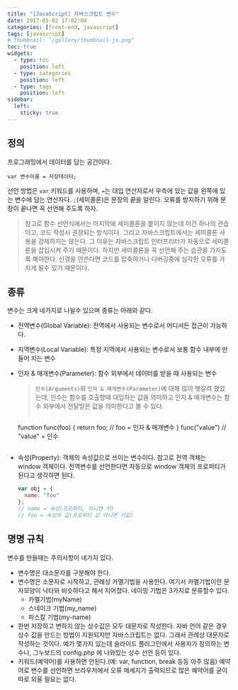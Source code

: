 ```yaml
---
title: "[JavaScript] 자바스크립트 변수"
date: 2017-05-02 17:02:04
categories: [front-end, javascript]
tags: [javascript]
# thumbnail: "/gallery/thumbnail-js.png"
toc: true
widgets:
  - type: toc
    position: left
  - type: categories
    position: left
  - type: tags
    position: left
sidebar:
  left:
    sticky: true
---
```


## 정의

프로그래밍에서 데이터를 담는 공간이다.

<!-- more -->

```
var 변수이름 = 저장데이터;
```

 선언 방법은 `var` 키워드를 사용하며, `=`는 대입 연산자로서 우측에 있는 값을 왼쪽에 있는 변수에 담는 연산자다. `;`(세미콜론)은 문장의 끝을 알린다. 오류를 방지하기 위해 문장이 끝나면 꼭 선언해 주도록 하자.

> 참고로 함수 선언식에서는 마지막에 세미콜론을 붙이지 않는데 이건 하나의 관습이고, 코드 작성시 권장되는 방식이다. 그리고 자바스크립트에서는 세미콜론 사용을 강제하지는 않는다. 그 이유는 자바스크립트 인터프리터가 자동으로 세미콜론을 삽입시켜 주기 때문이다. 하지만 세미콜론을 꼭 선언해 주는 습관을 가지도록 해야한다. 신경을 안쓴다면 코드를 압축하거나 디버깅중에 심각한 오류를 가지게 될수 있기 때문이다.

## 종류

변수는 크게 네가지로 나뉠수 있으며 종류는 아래와 같다.

* 전역변수(Global Variable): 전역에서 사용되는 변수로서 어디서든 접근이 가능하다.
* 지역변수(Local Variable): 특정 지역에서 사용되는 변수로서 보통 함수 내부에 만들어 지는 변수
* 인자 & 매개변수(Parameter): 함수 외부에서 데이터를 받을 때 사용되는 변수

  > `인수(Arguments)`와 `인자 & 매개변수(Parameter)`에 대해 많이 헷갈려 했었는데, 인수는 함수를 호출할때 대입하는 값을 의미하고 인자 & 매개변수는 함수 외부에서 전달받은 값을 의미한다고 볼 수 있다.
  > ```javascript
  function func(foo) {
    return foo; // foo = 인자 & 매개변수
  }
  func("value") // "value" = 인수
  ```

* 속성(Property): 객체의 속성값으로 쓰이는 변수이다. 참고로 전역 객체는 window 객체이다. 전역변수를 선언한다면 자동으로 window 객체의 프로퍼티가 된다고 생각하면 된다.

  ```javascript
  var obj = {
    name: "foo"
  };
  // name = 속성(프로퍼티, 아니면 키)
  // foo = 속성의 값(프로퍼티 값 아니면 키값)
  ```

## 명명 규칙

변수를 만들때는 주의사항이 네가지 있다.

* 변수명은 대소문자를 구분해야 한다.
* 변수명은 소문자로 시작하고, 관례상 카멜기법을 사용한다. 여기서 카멜기법이란 문자모양이 낙타와 비슷하다고 해서 지어졌다. 네이밍 기법은 3가지로 분류할수 있다. 
  * 카멜기법(myName)
  * 스네이크 기법(my_name)
  * 파스칼 기법(my-name)
* 한번 저장하고 변하지 않는 상수값은 모두 대문자로 작성한다. 자바 언어 같은 경우 상수 값을 만드는 방법이 지원되지만 자바스크립트는 없다. 그래서 관례상 대문자로 작성하는 것이다. 예가 몇가지 있는데 슬라이드 플러그인에서 사용자가 정의하는 변수나, 그누보드의 config.php 에 나와있는 상수 선언 등이 있다. 
* 키워드(예약어)를 사용하면 안된다.(예: var, function, break 등등 아주 많음) 예약어로 변수를 선언하면 브라우저에서 오류 메세지가 출력되므로 많은 예약어를 굳이 따로 외울 필요는 없다.
